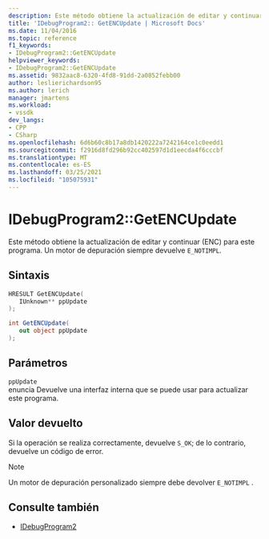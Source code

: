 ```yaml
---
description: Este método obtiene la actualización de editar y continuar (ENC) para este programa.
title: 'IDebugProgram2:: GetENCUpdate | Microsoft Docs'
ms.date: 11/04/2016
ms.topic: reference
f1_keywords:
- IDebugProgram2::GetENCUpdate
helpviewer_keywords:
- IDebugProgram2::GetENCUpdate
ms.assetid: 9832aac8-6320-4fd8-91dd-2a0852febb00
author: leslierichardson95
ms.author: lerich
manager: jmartens
ms.workload:
- vssdk
dev_langs:
- CPP
- CSharp
ms.openlocfilehash: 6d6b60c8b17a8db1420222a7242164ce1c0eedd1
ms.sourcegitcommit: f2916d8fd296b92cc402597d1d1eecda4f6cccbf
ms.translationtype: MT
ms.contentlocale: es-ES
ms.lasthandoff: 03/25/2021
ms.locfileid: "105075931"
---
```

# <a name="idebugprogram2getencupdate"></a>IDebugProgram2::GetENCUpdate
Este método obtiene la actualización de editar y continuar (ENC) para este programa. Un motor de depuración siempre devuelve `E_NOTIMPL`.

## <a name="syntax"></a>Sintaxis

```cpp
HRESULT GetENCUpdate( 
   IUnknown** ppUpdate
);
```

```csharp
int GetENCUpdate(
   out object ppUpdate
);
```

## <a name="parameters"></a>Parámetros
`ppUpdate`\
enuncia Devuelve una interfaz interna que se puede usar para actualizar este programa.

## <a name="return-value"></a>Valor devuelto
 Si la operación se realiza correctamente, devuelve `S_OK`; de lo contrario, devuelve un código de error.

> [!NOTE]
> Un motor de depuración personalizado siempre debe devolver `E_NOTIMPL` .

## <a name="see-also"></a>Consulte también
- [IDebugProgram2](../../../extensibility/debugger/reference/idebugprogram2.md)
